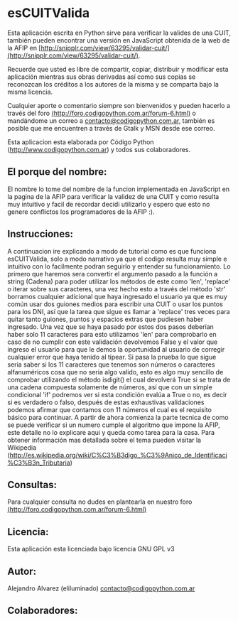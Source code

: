 # esCUITValida

Esta aplicación escrita en Python sirve para verificar la valides de una CUIT, también pueden encontrar una versión en JavaScript obtenida de la web de la AFIP en [http://snipplr.com/view/63295/validar-cuit/](http://snipplr.com/view/63295/validar-cuit/).

Recuerde que usted es libre de compartir, copiar, distribuir y modificar esta aplicación mientras sus obras derivadas así como sus copias se reconozcan los créditos a los autores de la misma y se comparta bajo la misma licencia.

Cualquier aporte o comentario siempre son bienvenidos y pueden hacerlo a través del foro
[(http://foro.codigopython.com.ar/forum-6.html)](http://foro.codigopython.com.ar/forum-6.html) o mandándome un correo a
<contacto@codigopython.com.ar>, también es posible que me encuentren a través de Gtalk y MSN desde ese correo.

Esta aplicacion esta elaborada por Código Python (http://www.codigopython.com.ar) y todos sus
colaboradores.

## El porque del nombre:
El nombre lo tome del nombre de la funcion implementada en JavaScript en la pagina de la AFIP para verificar la validez de una CUIT y como resulta muy intuitivo y facil de recordar decidi utilizarlo y espero que esto no genere conflictos los programadores de la AFIP :).

## Instrucciones:
A continuacion ire explicando a modo de tutorial como es que funciona esCUITValida, solo a modo narrativo ya que el codigo resulta muy simple e intuitivo con lo facilmente podran seguirlo y entender su funcionamiento.
Lo primero que haremos sera convertir el argumento pasado a la función a string (Cadena) para poder utilizar los métodos de este como 'len', 'replace' o iterar sobre sus caracteres, una vez hecho esto a través del método 'str' borramos cualquier adicional que haya ingresado el usuario ya que es muy común usar dos guiones medios para escribir una CUIT o usar los puntos para los DNI, así que la tarea que sigue es llamar a 'replace' tres veces para quitar tanto guiones, puntos y espacios extras que pudiesen haber ingresado. Una vez que se haya pasado por estos dos pasos deberían haber solo 11 caracteres para esto utilizamos 'len' para comprobarlo en caso de no cumplir con este validación devolvemos False y el valor que ingreso el usuario para que le demos la oportunidad al usuario de corregir cualquier error que haya tenido al tipear. Si pasa la prueba lo que sigue seria saber si los 11 caracteres que tenemos son números o caracteres alfanuméricos cosa que no seria algo valido, esto es algo muy sencillo de comprobar utilizando el método isdigit() el cual devolverá True si se trata de una cadena compuesta solamente de números, así que con un simple condicional 'if' podremos ver si esta condición evalúa a True o no, es decir si es verdadero o falso, después de estas exhaustivas validaciones podemos afirmar que contamos con 11 números el cual es el requisito básico para continuar.
A partir de ahora comienza la parte tecnica de como se puede verificar si un numero cumple el algoritmo que impone la AFIP, este detalle no lo explicare aqui y queda como tarea para la casa.
Para obtener información mas detallada sobre el tema pueden visitar la Wikipedia (http://es.wikipedia.org/wiki/C%C3%B3digo_%C3%9Anico_de_Identificaci%C3%B3n_Tributaria)

## Consultas:
Para cualquier consulta no dudes en plantearla en nuestro foro
[(http://foro.codigopython.com.ar/forum-6.html)](http://foro.codigopython.com.ar/forum-6.html)

## Licencia:
Esta aplicación esta licenciada bajo licencia GNU GPL v3


## Autor:
Alejandro Alvarez (eliluminado) <contacto@codigopython.com.ar>

## Colaboradores:
